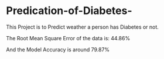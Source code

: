 # Predication-of-Diabetes-

This Project is to Predict weather a person has Diabetes or not. 

The Root Mean Square Error of the data is: 44.86%

And the Model Accuracy is around 79.87%

